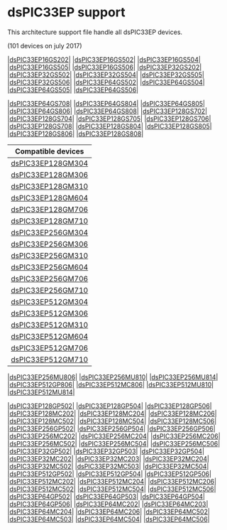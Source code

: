 # dsPIC33EP support

This architecture support file handle all dsPIC33EP devices.

(101 devices on july 2017)

|[dsPIC33EP16GS202](http://microchip.com/wwwproducts/en/dsPIC33EP16GS202)|
|[dsPIC33EP16GS502](http://microchip.com/wwwproducts/en/dsPIC33EP16GS502)|
|[dsPIC33EP16GS504](http://microchip.com/wwwproducts/en/dsPIC33EP16GS504)|
|[dsPIC33EP16GS505](http://microchip.com/wwwproducts/en/dsPIC33EP16GS505)|
|[dsPIC33EP16GS506](http://microchip.com/wwwproducts/en/dsPIC33EP16GS506)|
|[dsPIC33EP32GS202](http://microchip.com/wwwproducts/en/dsPIC33EP32GS202)|
|[dsPIC33EP32GS502](http://microchip.com/wwwproducts/en/dsPIC33EP32GS502)|
|[dsPIC33EP32GS504](http://microchip.com/wwwproducts/en/dsPIC33EP32GS504)|
|[dsPIC33EP32GS505](http://microchip.com/wwwproducts/en/dsPIC33EP32GS505)|
|[dsPIC33EP32GS506](http://microchip.com/wwwproducts/en/dsPIC33EP32GS506)|
|[dsPIC33EP64GS502](http://microchip.com/wwwproducts/en/dsPIC33EP64GS502)|
|[dsPIC33EP64GS504](http://microchip.com/wwwproducts/en/dsPIC33EP64GS504)|
|[dsPIC33EP64GS505](http://microchip.com/wwwproducts/en/dsPIC33EP64GS505)|
|[dsPIC33EP64GS506](http://microchip.com/wwwproducts/en/dsPIC33EP64GS506)|


|[dsPIC33EP64GS708](http://microchip.com/wwwproducts/en/dsPIC33EP64GS708)|
|[dsPIC33EP64GS804](http://microchip.com/wwwproducts/en/dsPIC33EP64GS804)|
|[dsPIC33EP64GS805](http://microchip.com/wwwproducts/en/dsPIC33EP64GS805)|
|[dsPIC33EP64GS806](http://microchip.com/wwwproducts/en/dsPIC33EP64GS806)|
|[dsPIC33EP64GS808](http://microchip.com/wwwproducts/en/dsPIC33EP64GS808)|
|[dsPIC33EP128GS702](http://microchip.com/wwwproducts/en/dsPIC33EP128GS702)|
|[dsPIC33EP128GS704](http://microchip.com/wwwproducts/en/dsPIC33EP128GS704)|
|[dsPIC33EP128GS705](http://microchip.com/wwwproducts/en/dsPIC33EP128GS705)|
|[dsPIC33EP128GS706](http://microchip.com/wwwproducts/en/dsPIC33EP128GS706)|
|[dsPIC33EP128GS708](http://microchip.com/wwwproducts/en/dsPIC33EP128GS708)|
|[dsPIC33EP128GS804](http://microchip.com/wwwproducts/en/dsPIC33EP128GS804)|
|[dsPIC33EP128GS805](http://microchip.com/wwwproducts/en/dsPIC33EP128GS805)|
|[dsPIC33EP128GS806](http://microchip.com/wwwproducts/en/dsPIC33EP128GS806)|
|[dsPIC33EP128GS808](http://microchip.com/wwwproducts/en/dsPIC33EP128GS808)|

|Compatible devices|
|---------|
|[dsPIC33EP128GM304](http://microchip.com/wwwproducts/en/dsPIC33EP128GM304)|
|[dsPIC33EP128GM306](http://microchip.com/wwwproducts/en/dsPIC33EP128GM306)|
|[dsPIC33EP128GM310](http://microchip.com/wwwproducts/en/dsPIC33EP128GM310)|
|[dsPIC33EP128GM604](http://microchip.com/wwwproducts/en/dsPIC33EP128GM604)|
|[dsPIC33EP128GM706](http://microchip.com/wwwproducts/en/dsPIC33EP128GM706)|
|[dsPIC33EP128GM710](http://microchip.com/wwwproducts/en/dsPIC33EP128GM710)|
|[dsPIC33EP256GM304](http://microchip.com/wwwproducts/en/dsPIC33EP256GM304)|
|[dsPIC33EP256GM306](http://microchip.com/wwwproducts/en/dsPIC33EP256GM306)|
|[dsPIC33EP256GM310](http://microchip.com/wwwproducts/en/dsPIC33EP256GM310)|
|[dsPIC33EP256GM604](http://microchip.com/wwwproducts/en/dsPIC33EP256GM604)|
|[dsPIC33EP256GM706](http://microchip.com/wwwproducts/en/dsPIC33EP256GM706)|
|[dsPIC33EP256GM710](http://microchip.com/wwwproducts/en/dsPIC33EP256GM710)|
|[dsPIC33EP512GM304](http://microchip.com/wwwproducts/en/dsPIC33EP512GM304)|
|[dsPIC33EP512GM306](http://microchip.com/wwwproducts/en/dsPIC33EP512GM306)|
|[dsPIC33EP512GM310](http://microchip.com/wwwproducts/en/dsPIC33EP512GM310)|
|[dsPIC33EP512GM604](http://microchip.com/wwwproducts/en/dsPIC33EP512GM604)|
|[dsPIC33EP512GM706](http://microchip.com/wwwproducts/en/dsPIC33EP512GM706)|
|[dsPIC33EP512GM710](http://microchip.com/wwwproducts/en/dsPIC33EP512GM710)|

|[dsPIC33EP256MU806](http://microchip.com/wwwproducts/en/dsPIC33EP256MU806)|
|[dsPIC33EP256MU810](http://microchip.com/wwwproducts/en/dsPIC33EP256MU810)|
|[dsPIC33EP256MU814](http://microchip.com/wwwproducts/en/dsPIC33EP256MU814)|
|[dsPIC33EP512GP806](http://microchip.com/wwwproducts/en/dsPIC33EP512GP806)|
|[dsPIC33EP512MC806](http://microchip.com/wwwproducts/en/dsPIC33EP512MC806)|
|[dsPIC33EP512MU810](http://microchip.com/wwwproducts/en/dsPIC33EP512MU810)|
|[dsPIC33EP512MU814](http://microchip.com/wwwproducts/en/dsPIC33EP512MU814)|

|[dsPIC33EP128GP502](http://microchip.com/wwwproducts/en/dsPIC33EP128GP502)|
|[dsPIC33EP128GP504](http://microchip.com/wwwproducts/en/dsPIC33EP128GP504)|
|[dsPIC33EP128GP506](http://microchip.com/wwwproducts/en/dsPIC33EP128GP506)|
|[dsPIC33EP128MC202](http://microchip.com/wwwproducts/en/dsPIC33EP128MC202)|
|[dsPIC33EP128MC204](http://microchip.com/wwwproducts/en/dsPIC33EP128MC204)|
|[dsPIC33EP128MC206](http://microchip.com/wwwproducts/en/dsPIC33EP128MC206)|
|[dsPIC33EP128MC502](http://microchip.com/wwwproducts/en/dsPIC33EP128MC502)|
|[dsPIC33EP128MC504](http://microchip.com/wwwproducts/en/dsPIC33EP128MC504)|
|[dsPIC33EP128MC506](http://microchip.com/wwwproducts/en/dsPIC33EP128MC506)|
|[dsPIC33EP256GP502](http://microchip.com/wwwproducts/en/dsPIC33EP256GP502)|
|[dsPIC33EP256GP504](http://microchip.com/wwwproducts/en/dsPIC33EP256GP504)|
|[dsPIC33EP256GP506](http://microchip.com/wwwproducts/en/dsPIC33EP256GP506)|
|[dsPIC33EP256MC202](http://microchip.com/wwwproducts/en/dsPIC33EP256MC202)|
|[dsPIC33EP256MC204](http://microchip.com/wwwproducts/en/dsPIC33EP256MC204)|
|[dsPIC33EP256MC206](http://microchip.com/wwwproducts/en/dsPIC33EP256MC206)|
|[dsPIC33EP256MC502](http://microchip.com/wwwproducts/en/dsPIC33EP256MC502)|
|[dsPIC33EP256MC504](http://microchip.com/wwwproducts/en/dsPIC33EP256MC504)|
|[dsPIC33EP256MC506](http://microchip.com/wwwproducts/en/dsPIC33EP256MC506)|
|[dsPIC33EP32GP502](http://microchip.com/wwwproducts/en/dsPIC33EP32GP502)|
|[dsPIC33EP32GP503](http://microchip.com/wwwproducts/en/dsPIC33EP32GP503)|
|[dsPIC33EP32GP504](http://microchip.com/wwwproducts/en/dsPIC33EP32GP504)|
|[dsPIC33EP32MC202](http://microchip.com/wwwproducts/en/dsPIC33EP32MC202)|
|[dsPIC33EP32MC203](http://microchip.com/wwwproducts/en/dsPIC33EP32MC203)|
|[dsPIC33EP32MC204](http://microchip.com/wwwproducts/en/dsPIC33EP32MC204)|
|[dsPIC33EP32MC502](http://microchip.com/wwwproducts/en/dsPIC33EP32MC502)|
|[dsPIC33EP32MC503](http://microchip.com/wwwproducts/en/dsPIC33EP32MC503)|
|[dsPIC33EP32MC504](http://microchip.com/wwwproducts/en/dsPIC33EP32MC504)|
|[dsPIC33EP512GP502](http://microchip.com/wwwproducts/en/dsPIC33EP512GP502)|
|[dsPIC33EP512GP504](http://microchip.com/wwwproducts/en/dsPIC33EP512GP504)|
|[dsPIC33EP512GP506](http://microchip.com/wwwproducts/en/dsPIC33EP512GP506)|
|[dsPIC33EP512MC202](http://microchip.com/wwwproducts/en/dsPIC33EP512MC202)|
|[dsPIC33EP512MC204](http://microchip.com/wwwproducts/en/dsPIC33EP512MC204)|
|[dsPIC33EP512MC206](http://microchip.com/wwwproducts/en/dsPIC33EP512MC206)|
|[dsPIC33EP512MC502](http://microchip.com/wwwproducts/en/dsPIC33EP512MC502)|
|[dsPIC33EP512MC504](http://microchip.com/wwwproducts/en/dsPIC33EP512MC504)|
|[dsPIC33EP512MC506](http://microchip.com/wwwproducts/en/dsPIC33EP512MC506)|
|[dsPIC33EP64GP502](http://microchip.com/wwwproducts/en/dsPIC33EP64GP502)|
|[dsPIC33EP64GP503](http://microchip.com/wwwproducts/en/dsPIC33EP64GP503)|
|[dsPIC33EP64GP504](http://microchip.com/wwwproducts/en/dsPIC33EP64GP504)|
|[dsPIC33EP64GP506](http://microchip.com/wwwproducts/en/dsPIC33EP64GP506)|
|[dsPIC33EP64MC202](http://microchip.com/wwwproducts/en/dsPIC33EP64MC202)|
|[dsPIC33EP64MC203](http://microchip.com/wwwproducts/en/dsPIC33EP64MC203)|
|[dsPIC33EP64MC204](http://microchip.com/wwwproducts/en/dsPIC33EP64MC204)|
|[dsPIC33EP64MC206](http://microchip.com/wwwproducts/en/dsPIC33EP64MC206)|
|[dsPIC33EP64MC502](http://microchip.com/wwwproducts/en/dsPIC33EP64MC502)|
|[dsPIC33EP64MC503](http://microchip.com/wwwproducts/en/dsPIC33EP64MC503)|
|[dsPIC33EP64MC504](http://microchip.com/wwwproducts/en/dsPIC33EP64MC504)|
|[dsPIC33EP64MC506](http://microchip.com/wwwproducts/en/dsPIC33EP64MC506)|
